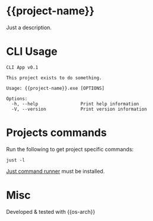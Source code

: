 # {{project-name}}

Just a description.

# CLI Usage

```
CLI App v0.1 

This project exists to do something.

Usage: {{project-name}}.exe [OPTIONS]

Options:
  -h, --help                Print help information
  -V, --version             Print version information
  ```


# Projects commands

Run the following to get project specific commands:
```
just -l
```
[Just command runner][1] must be installed.

# Misc
Developed & tested with {{os-arch}}


[1]:https://github.com/casey/just
